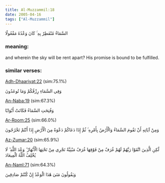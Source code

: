 ```yaml
---
title: Al-Muzzammil:18
date: 2005-04-16
tags: ["Al-Muzzammil"]
---
```

السَّمَاءُ مُنْفَطِرٌ بِهِ ۚ كَانَ وَعْدُهُ مَفْعُولًا
### meaning: 
and wherein the sky will be rent apart? His promise is bound to be fulfilled.
### similar verses: 

[Adh-Dhaariyat:22](/51/22) (sim:75.1%)

وَفِي السَّمَاءِ رِزْقُكُمْ وَمَا تُوعَدُونَ

[An-Naba:19](/78/19) (sim:67.3%)

وَفُتِحَتِ السَّمَاءُ فَكَانَتْ أَبْوَابًا

[Ar-Room:25](/30/25) (sim:66.0%)

وَمِنْ آيَاتِهِ أَنْ تَقُومَ السَّمَاءُ وَالْأَرْضُ بِأَمْرِهِ ۚ ثُمَّ إِذَا دَعَاكُمْ دَعْوَةً مِنَ الْأَرْضِ إِذَا أَنْتُمْ تَخْرُجُونَ

[Az-Zumar:20](/39/20) (sim:65.9%)

لَٰكِنِ الَّذِينَ اتَّقَوْا رَبَّهُمْ لَهُمْ غُرَفٌ مِنْ فَوْقِهَا غُرَفٌ مَبْنِيَّةٌ تَجْرِي مِنْ تَحْتِهَا الْأَنْهَارُ ۖ وَعْدَ اللَّهِ ۖ لَا يُخْلِفُ اللَّهُ الْمِيعَادَ

[An-Naml:71](/27/71) (sim:64.3%)

وَيَقُولُونَ مَتَىٰ هَٰذَا الْوَعْدُ إِنْ كُنْتُمْ صَادِقِينَ
